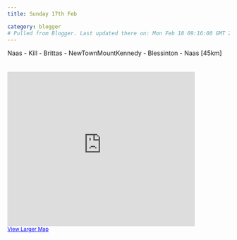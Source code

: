 ```yaml
---
title: Sunday 17th Feb

category: blogger
# Pulled from Blogger. Last updated there on: Mon Feb 18 09:16:00 GMT 2008
---
```

Naas - Kill - Brittas - NewTownMountKennedy - Blessinton - Naas [45km]<br> <br /><br /><iframe width="425" height="350" frameborder="0" scrolling="no" marginheight="0" marginwidth="0" src="http://maps.google.com/maps?f=d&amp;hl=en&amp;geocode=&amp;saddr=Naas,+Kildare,+Ireland&amp;daddr=Kill,+Kildare,+Ireland+to:oldmilltown,+kildare+to:gortluam,+kildare+to:kilbride,+wicklow+to:woodend,+wicklow+to:blessington,+wicklow+to:Naas,+Kildare,+Ireland&amp;mra=pi&amp;mrcr=6&amp;sll=53.187522,-6.504936&amp;sspn=0.117671,0.293884&amp;ie=UTF8&amp;ll=53.188139,-6.506653&amp;spn=0.08278,0.20847&amp;output=embed&amp;s=AARTsJr2lQPP7yq4pcSO472G7EIXPEsWMQ"></iframe><br /><small><a href="http://maps.google.com/maps?f=d&amp;hl=en&amp;geocode=&amp;saddr=Naas,+Kildare,+Ireland&amp;daddr=Kill,+Kildare,+Ireland+to:oldmilltown,+kildare+to:gortluam,+kildare+to:kilbride,+wicklow+to:woodend,+wicklow+to:blessington,+wicklow+to:Naas,+Kildare,+Ireland&amp;mra=pi&amp;mrcr=6&amp;sll=53.187522,-6.504936&amp;sspn=0.117671,0.293884&amp;ie=UTF8&amp;ll=53.188139,-6.506653&amp;spn=0.08278,0.20847&amp;source=embed" style="color:#0000FF;text-align:left">View Larger Map</a></small>
